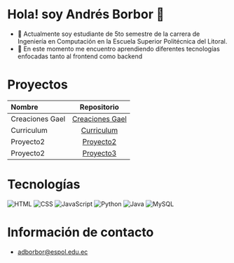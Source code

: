 # Hola! soy Andrés Borbor 👋

- 🔭 Actualmente soy estudiante de 5to semestre de la carrera de Ingeniería en Computación en la Escuela Superior Politécnica del Litoral.
- 🌱 En este momento me encuentro aprendiendo diferentes tecnologías enfocadas tanto al frontend como backend

# Proyectos

| Nombre      | Repositorio |
| :---        | :----: |
| Creaciones Gael       | [Creaciones Gael](https://github.com/AndresBorbor/AndresBorbor/webpagecreacionesgael)|
| Curriculum       | [Curriculum](https://github.com/AndresBorbor/curriculum)|
| Proyecto2      |[Proyecto2](https://github.com/AndresBorbor/AndresBorbor/tree/main/proyecto2) |
| Proyecto2     |[Proyecto3](https://github.com/AndresBorbor/AndresBorbor/tree/main/proyecto3) |
# Tecnologías

  ![HTML](https://img.shields.io/badge/-HTML5-333333?style=flat&logo=HTML5)
  ![CSS](https://img.shields.io/badge/-CSS-333333?style=flat&logo=CSS3&logoColor=1573b6)
  ![JavaScript](https://img.shields.io/badge/-JavaScript-333333?style=flat&logo=javascript)
  ![Python](https://img.shields.io/badge/-Python-333333?style=flat&logo=python)
  ![Java](https://img.shields.io/badge/-Java-333333?style=flat&logo=java)
  ![MySQL](https://img.shields.io/badge/-MySQL-333333?style=flat&logo=mysql)
  

# Información de contacto
  * adborbor@espol.edu.ec
